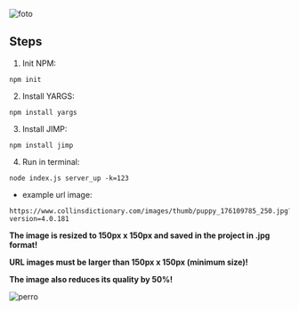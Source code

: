 ![foto](https://user-images.githubusercontent.com/68760595/133867566-bd7de214-c3d3-45fa-9b59-d4cc1e7a2338.png)

## Steps

1. Init NPM:

```
npm init

```
2. Install YARGS:

```
npm install yargs

```
3. Install JIMP:

```
npm install jimp

```
4. Run in terminal:

```
node index.js server_up -k=123

```
* example url image:

```
https://www.collinsdictionary.com/images/thumb/puppy_176109785_250.jpg?version=4.0.181

```
**The image is resized to 150px x 150px and saved in the project in .jpg format!**

**URL images must be larger than 150px x 150px (minimum size)!**

**The image also reduces its quality by 50%!**

![perro](https://user-images.githubusercontent.com/68760595/133868816-3d0cb537-024d-4d40-9c78-b5057fdfbd2b.png)

